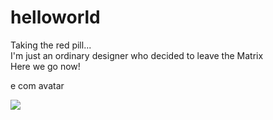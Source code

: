 # helloworld
Taking the red pill... <br />
I'm just an ordinary designer who decided to leave the Matrix <br />
Here we go now!

e com avatar

<img src=“~/me.jpg”>